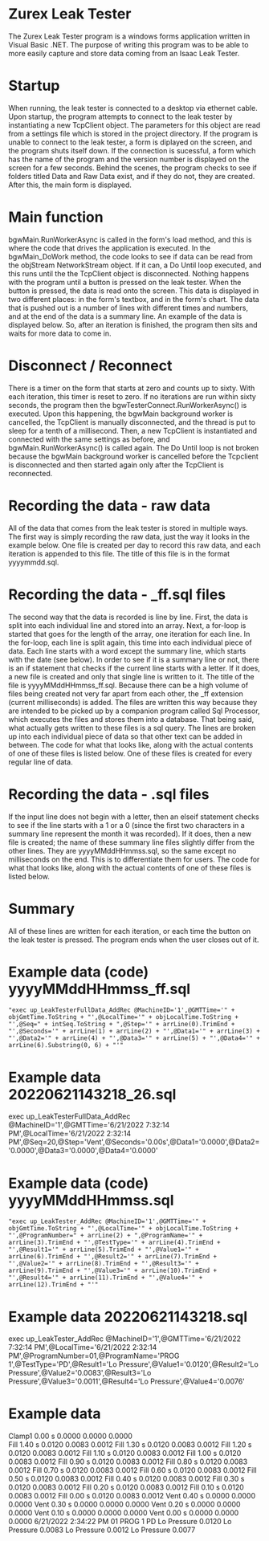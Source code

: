 # Zurex Leak Tester
The Zurex Leak Tester program is a windows forms application written in Visual Basic .NET. The purpose of writing this program was to be able to more easily capture and store data coming from an Isaac Leak Tester.

# Startup
When running, the leak tester is connected to a desktop via ethernet cable. Upon startup, the program attempts to connect to the leak tester by instantiating a new TcpClient object. The parameters for this object are read from a settings file which is stored in the project directory. If the program is unable to connect to the leak tester, a form is diplayed on the screen, and the program shuts itself down. If the connection is sucessful, a form which has the name of the program and the version number is displayed on the screen for a few seconds. Behind the scenes, the program checks to see if folders titled Data and Raw Data exist, and if they do not, they are created. After this, the main form is displayed. 

# Main function
bgwMain.RunWorkerAsync is called in the form's load method, and this is where the code that drives the application is executed. In the bgwMain_DoWork method, the code looks to see if data can be read from the objStream NetworkStream object. If it can, a Do Until loop executed, and this runs until the the TcpClient object is disconnected. Nothing happens with the program until a button is pressed on the leak tester. When the button is pressed, the data is read onto the screen. This data is displayed in two different places: in the form's textbox, and in the form's chart. The data that is pushed out is a number of lines with different times and numbers, and at the end of the data is a summary line. An example of the data is displayed below. So, after an iteration is finished, the program then sits and waits for more data to come in. 

# Disconnect / Reconnect
There is a timer on the form that starts at zero and counts up to sixty. With each iteration, this timer is reset to zero. If no iterations are run within sixty seconds, the program then the bgwTesterConnect.RunWorkerAsync() is executed. Upon this happening, the bgwMain background worker is cancelled, the TcpClient is manually disconnected, and the thread is put to sleep for a tenth of a millisecond. Then, a new TcpClient is instantiated and connected with the same settings as before, and bgwMain.RunWorkerAsync() is called again. The Do Until loop is not broken because the bgwMain background worker is cancelled before the Tcpclient is disconnected and then started again only after the TcpClient is reconnected.

# Recording the data - raw data
All of the data that comes from the leak tester is stored in multiple ways. The first way is simply recording the raw data, just the way it looks in the example below. One file is created per day to record this raw data, and each iteration is appended to this file. The title of this file is in the format yyyymmdd.sql. 

# Recording the data - _ff.sql files
The second way that the data is recorded is line by line. First, the data is split into each individual line and stored into an array. Next, a for-loop is started that goes for the length of the array, one iteration for each line. In the for-loop, each line is split again, this time into each individual piece of data. Each line starts with a word except the summary line, which starts with the date (see below). In order to see if it is a summary line or not, there is an if statement that checks if the current line starts with a letter. If it does, a new file is created and only that single line is written to it. The title of the file is yyyyMMddHHmmss_ff.sql. Because there can be a high volume of files being created not very far apart from each other, the _ff extension (current milliseconds) is added. The files are written this way because they are intended to be picked up by a companion program called Sql Processor, which executes the files and stores them into a database. That being said, what actually gets written to these files is a sql query. The lines are broken up into each individual piece of data so that other text can be added in between.  The code for what that looks like, along with the actual contents of one of these files is listed below. One of these files is created for every regular line of data.

# Recording the data - .sql files
If the input line does not begin with a letter, then an elseif statement checks to see if the line starts with a 1 or a 0 (since the first two characters in a summary line represent the month it was recorded). If it does, then a new file is created; the name of these summary line files slightly differ from the other lines. They are yyyyMMddHHmmss.sql, so the same except no milliseconds on the end. This is to differentiate them for users. The code for what that looks like, along with the actual contents of one of these files is listed below.

# Summary
All of these lines are written for each iteration, or each time the button on the leak tester is pressed. The program ends when the user closes out of it.

# Example data (code) yyyyMMddHHmmss_ff.sql
`"exec up_LeakTesterFullData_AddRec @MachineID='1',@GMTTime='" + objGmtTime.ToString + "',@LocalTime='" + objLocalTime.ToString + "',@Seq=" + intSeq.ToString + ",@Step='" + arrLine(0).TrimEnd + "',@Seconds='" + arrLine(1) + arrLine(2) + "',@Data1='" + arrLine(3) + "',@Data2='" + arrLine(4) + "',@Data3='" + arrLine(5) + "',@Data4='" + arrLine(6).Substring(0, 6) + "'"`

# Example data 20220621143218_26.sql
exec up_LeakTesterFullData_AddRec @MachineID='1',@GMTTime='6/21/2022 7:32:14 PM',@LocalTime='6/21/2022 2:32:14 PM',@Seq=20,@Step='Vent',@Seconds='0.00s',@Data1='0.0000',@Data2='0.0000',@Data3='0.0000',@Data4='0.0000'

# Example data (code) yyyyMMddHHmmss.sql
`"exec up_LeakTester_AddRec @MachineID='1',@GMTTime='" + objGmtTime.ToString + "',@LocalTime='" + objLocalTime.ToString + "',@ProgramNumber=" + arrLine(2) + ",@ProgramName='" + arrLine(3).TrimEnd + "',@TestType='" + arrLine(4).TrimEnd + "',@Result1='" + arrLine(5).TrimEnd + "',@Value1='" + arrLine(6).TrimEnd + "',@Result2='" + arrLine(7).TrimEnd + "',@Value2='" + arrLine(8).TrimEnd + "',@Result3='" + arrLine(9).TrimEnd + "',@Value3='" + arrLine(10).TrimEnd + "',@Result4='" + arrLine(11).TrimEnd + "',@Value4='" + arrLine(12).TrimEnd + "'"`

# Example data 20220621143218.sql 
exec up_LeakTester_AddRec @MachineID='1',@GMTTime='6/21/2022 7:32:14 PM',@LocalTime='6/21/2022 2:32:14 PM',@ProgramNumber=01,@ProgramName='PROG 1',@TestType='PD',@Result1='Lo Pressure',@Value1='0.0120',@Result2='Lo Pressure',@Value2='0.0083',@Result3='Lo Pressure',@Value3='0.0011',@Result4='Lo Pressure',@Value4='0.0076'

# Example data
Clamp1	0.00	s	0.0000	0.0000	0.0000  
Fill  	1.40	s	0.0120	0.0083	0.0012
Fill  	1.30	s	0.0120	0.0083	0.0012
Fill  	1.20	s	0.0120	0.0083	0.0012
Fill  	1.10	s	0.0120	0.0083	0.0012
Fill  	1.00	s	0.0120	0.0083	0.0012
Fill  	0.90	s	0.0120	0.0083	0.0012
Fill  	0.80	s	0.0120	0.0083	0.0012
Fill  	0.70	s	0.0120	0.0083	0.0012
Fill  	0.60	s	0.0120	0.0083	0.0012
Fill  	0.50	s	0.0120	0.0083	0.0012
Fill  	0.40	s	0.0120	0.0083	0.0012
Fill  	0.30	s	0.0120	0.0083	0.0012
Fill  	0.20	s	0.0120	0.0083	0.0012
Fill  	0.10	s	0.0120	0.0083	0.0012
Fill  	0.00	s	0.0120	0.0083	0.0012
Vent  	0.40	s	0.0000	0.0000	0.0000
Vent  	0.30	s	0.0000	0.0000	0.0000
Vent  	0.20	s	0.0000	0.0000	0.0000
Vent  	0.10	s	0.0000	0.0000	0.0000
Vent  	0.00	s	0.0000	0.0000	0.0000
6/21/2022 2:34:22 PM	01  PROG 1  PD    	Lo Pressure 0.0120 Lo Pressure  0.0083 Lo Pressure  0.0012 Lo Pressure  0.0077
